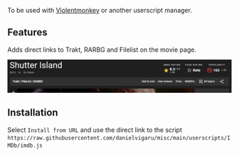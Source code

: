 To be used with [Violentmonkey](https://violentmonkey.github.io/) or another userscript manager.

## Features
Adds direct links to Trakt, RARBG and Filelist on the movie page.

![](./screenshot.png)

## Installation
Select `Install from URL` and use the direct link to the script `https://raw.githubusercontent.com/danielvigaru/misc/main/userscripts/IMDb/imdb.js`
